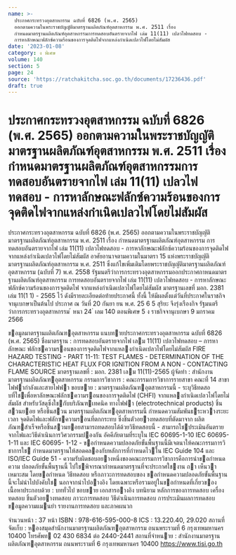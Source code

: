 ```yaml
---
name: >-
  ประกาศกระทรวงอุตสาหกรรม ฉบับที่ 6826 (พ.ศ. 2565)
  ออกตามความในพระราชบัญญัติมาตรฐานผลิตภัณฑ์อุตสาหกรรม พ.ศ. 2511 เรื่อง
  กำหนดมาตรฐานผลิตภัณฑ์อุตสาหกรรมการทดสอบอันตรายจากไฟ เล่ม 11(11) เปลวไฟทดสอบ -
  การหาลักษณะฟลักซ์ความร้อนของการจุดติดไฟจากแหล่งกำเนิดเปลวไฟโดยไม่สัมผัส
date: '2023-01-08'
category: ง พิเศษ
volume: 140
section: 5
page: 24
source: 'https://ratchakitcha.soc.go.th/documents/17236436.pdf'
draft: true
---
```


# ประกาศกระทรวงอุตสาหกรรม ฉบับที่ 6826 (พ.ศ. 2565) ออกตามความในพระราชบัญญัติมาตรฐานผลิตภัณฑ์อุตสาหกรรม พ.ศ. 2511 เรื่อง กำหนดมาตรฐานผลิตภัณฑ์อุตสาหกรรมการทดสอบอันตรายจากไฟ เล่ม 11(11) เปลวไฟทดสอบ - การหาลักษณะฟลักซ์ความร้อนของการจุดติดไฟจากแหล่งกำเนิดเปลวไฟโดยไม่สัมผัส

ประกาศกระทรวงอุตสาหกรรม ฉบับที่ 6826 (พ.ศ. 2565) ออกตามความในพระราชบัญญัติมาตรฐานผลิตภัณฑ์อุตสาหกรรม พ.ศ. 2511 เรื่อง กำหนดมาตรฐานผลิตภัณฑ์อุตสาหกรรม การทดสอบอันตรายจากไฟ เล่ม 11(11) เปลวไฟทดสอบ - การหาลักษณะฟลักซ์ความร้อนของการจุดติดไฟจากแหล่งกำเนิดเปลวไฟโดยไม่สัมผัส อาศัยอานาจตามความในมาตรา 15 แห่งพระราชบัญญัติมาตรฐานผลิตภัณฑ์อุตสาหกรรม พ.ศ. 2511 ซึ่งแก้ไขเพิ่มเติมโดยพระราชบัญญัติมาตรฐานผลิตภัณฑ์อุตสาหกรรม (ฉบับที่ 7) พ.ศ. 2558 รัฐมนตรีว่าการกระทรวงอุตสาหกรรมออกประกาศกาหนดมาตรฐานผลิตภัณฑ์อุตสาหกรรม การทดสอบอันตรายจากไฟ เล่ม 11(11) เปลวไฟทดสอบ - การหาลักษณะฟลักซ์ความร้อนของการจุดติดไฟ จากแหล่งกำเนิดเปลวไฟโดยไม่สัมผัส มาตรฐานเลขที่ มอก. 2381 เล่ม 11(1 1) - 2565 ไว้ ดังมีรายละเอียดต่อท้ายประกาศนี้ ทั้งนี้ ให้มีผลตั้งแต่วันที่ประกาศในราชกิจจานุเบกษาเป็นต้นไป ประกาศ ณ วันที่ 20 กันยา ยน พ.ศ. 25 6 5 สุริยะ จึงรุ่งเรืองกิจ รัฐมนตรีว่าการกระทรวงอุตสาหกรรม ้ หนา 24 ่ เลม 140 ตอนพิเศษ 5 ง ราชกิจจานุเบกษา 9 มกราคม 2566

ขอมูลมาตรฐานผลิตภัณฑอุตสาหกรรม แนบทายประกาศกระทรวงอุตสาหกรรม ฉบับที่ 6826 (พ.ศ. 2565) ชื่อมาตรฐาน : การทดสอบอันตรายจากไฟ เลม 11(11) เปลวไฟทดสอบ – การหาลักษณะ ฟลักซความรอนของการจุดติดไฟจากแหลงกําเนิดเปลวไฟโดยไม่สัมผัส FIRE HAZARD TESTING - PART 11-11: TEST FLAMES - DETERMINATION OF THE CHARACTERISTIC HEAT FLUX FOR IGNITION FROM A NON - CONTACTING FLAME SOURCE มาตรฐานเลขที่ : มอก. 2381 เลม 11(11)-2565 ผู้จัดทํา : สํานักงานมาตรฐานผลิตภัณฑอุตสาหกรรม กรรมการวิชาการ : คณะกรรมการวิชาการรายสาขา คณะที่ 14 สาขาไฟฟากําลังและสายไฟฟา ขอบขาย : มาตรฐานผลิตภัณฑอุตสาหกรรมนี้ - ระบุวิธีทดสอบที่ใชเพื่อหาลักษณะฟลักซความรอนของการจุดติดไฟ (CHFI) จากแหลงกําเนิดเปลวไฟโดยไม่สัมผัส สําหรับวัสดุซึ่งใชกับบริภัณฑเทคนิค ทางไฟฟา (electrotechnical products) ชิ้นสวนยอย หรือชิ้นสวน มาตรฐานผลิตภัณฑอุตสาหกรรมนี้ กําหนดความสัมพันธระหวางระยะเวลา จุดติดไฟและฟลักซความรอนที่ตกกระทบ ซึ่งชิ้นตัวอยางทดสอบที่ตัดมาจาก ผลิตภัณฑสําเร็จหรือชิ้นสวนยอยสามารถทดสอบได้ด้วยวิธีทดสอบนี้ - สามารถใชประเมินอันตรายจากไฟและวิธีดําเนินการวิศวกรรมปองกัน อัคคีภัยตามที่ระบุใน IEC 60695-1-10 IEC 60695-1-11 และ IEC 60695- 1-12 - ขอกําหนดความปลอดภัยขั้นพื้นฐานนี้มีเจตนาให้คณะกรรมการวิชาการใช กําหนดมาตรฐานให้สอดคลองกับหลักการที่กําหนดไวใน IEC Guide 104 และ ISO/IEC Guide 51 - ความรับผิดชอบอยางหนึ่งของคณะกรรมการวิชาการคือการนําขอกําหนดความ ปลอดภัยขั้นพื้นฐานนี้ ไปใชพิจารณากําหนดมาตรฐานที่จะประกาศใชงาน ถา เห็นวาเหมาะสม โดยขอกําหนด วิธีทดสอบ หรือภาวะการทดสอบของ ขอกําหนดความปลอดภัยขั้นพื้นฐานนี้จะไม่นําไปบังคับใช นอกจากนําไปอางอิง โดยเฉพาะหรือรวมอยู่ในขอกําหนดที่เกี่ยวของ เนื้อหาประกอบด้วย : บททั่วไป ขอบขาย เอกสารอางอิง บทนิยาม หลักการของการทดสอบ เครื่องทดสอบ ชิ้นตัวอยางทดสอบ ภาวะการทดสอบ วิธีดําเนินการทดสอบ การประเมินผลการทดสอบ ขอมูลความแมนยํา รายงานการทดสอบ และภาคผนวก

จํานวนหน้า : 37 หน้า ISBN : 978-616-595-000-8 ICS : 13.220.40, 29.020 สถานที่ จัดเก็บ : หองสมุดสํานักงานมาตรฐานผลิตภัณฑอุตสาหกรรม ถนนพระรามที่ 6 กรุงเทพมหานคร 10400 โทรศัพท 02 430 6834 ต่อ 2440-2441 สถานที่จําหนาย : สํานักงานมาตรฐานผลิตภัณฑอุตสาหกรรม ถนนพระรามที่ 6 กรุงเทพมหานคร 10400 https://www.tisi.go.th
